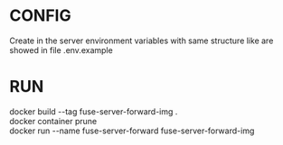 # CONFIG  
Create in the server environment variables with same structure like are showed in file .env.example
# RUN
docker build --tag fuse-server-forward-img .  \
docker container prune  \
docker run --name fuse-server-forward fuse-server-forward-img
